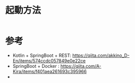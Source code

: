 # 起動方法

```

```

# 参考
- Kotlin + SpringBoot + REST: https://qiita.com/akkino_D-En/items/574ccdc057849e0e22ce
- SpringBoot + Docker : https://qiita.com/A-Kira/items/f401aea261693c395966
- 
